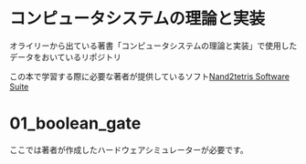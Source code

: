 # コンピュータシステムの理論と実装
オライリーから出ている著書「コンピュータシステムの理論と実装」で使用したデータをおいているリポジトリ

この本で学習する際に必要な著者が提供しているソフト[Nand2tetris Software Suite](https://www.nand2tetris.org/software)

# 01_boolean_gate
ここでは著者が作成したハードウェアシミュレーターが必要です。
